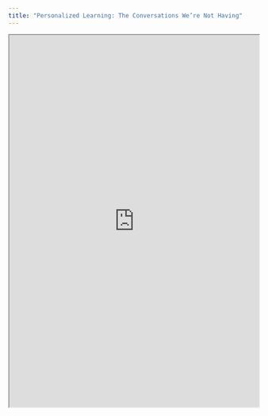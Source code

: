 ```yaml
---
title: "Personalized Learning: The Conversations We’re Not Having"
---
```




<iframe height="750" width="100%" src="https://ewelton.github.io/ktest/wiki.html#Personalized%20Learning:%20The%20Conversations%20We%E2%80%99re%20Not%20Having"></iframe>
